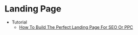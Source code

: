 # Landing Page
* Tutorial
    - [How To Build The Perfect Landing Page For SEO Or PPC](http://goo.gl/ZBDiU9)
